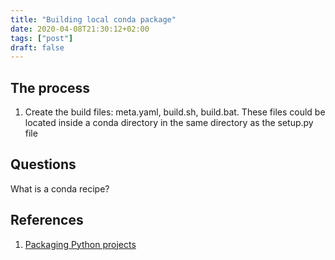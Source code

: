 ```yaml
---
title: "Building local conda package"
date: 2020-04-08T21:30:12+02:00
tags: ["post"]
draft: false
---
```


## The process

1. Create the build files: meta.yaml, build.sh, build.bat. These files could be
located inside a conda directory in the same directory as the setup.py file

## Questions

What is a conda recipe?

## References

1. [Packaging Python projects](https://packaging.python.org/tutorials/packaging-projects/)
